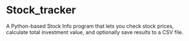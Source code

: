 # Stock_tracker
A Python-based Stock Info program that lets you check stock prices, calculate total investment value, and optionally save results to a CSV file.
